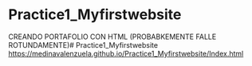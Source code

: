 # Practice1_Myfirstwebsite
CREANDO PORTAFOLIO CON HTML (PROBABKEMENTE FALLE ROTUNDAMENTE)# Practice1_Myfirstwebsite
https://medinavalenzuela.github.io/Practice1_Myfirstwebsite/Index.html
